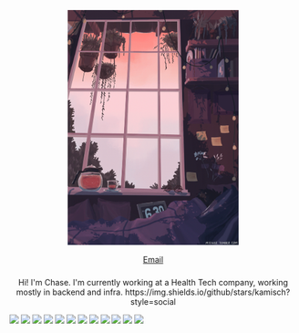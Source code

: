 <p align="center"><img width="300" src="background1.gif" /></p>

<p align="center"><a href="mailto:ct.chase.wang@gmail.com">Email</a></p>

<h3 align="center"></h3>
<p align="center">Hi! I'm Chase. I'm currently working at a Health Tech company, working mostly in backend and infra. 
  https://img.shields.io/github/stars/kamisch?style=social

![](https://img.shields.io/github/stars/kamisch?style=flat&logo=JavaScript&logoColor=white&color=db645c)
![](https://img.shields.io/badge/Code-JavaScript-informational?style=flat&logo=JavaScript&logoColor=white&color=db645c)
![](https://img.shields.io/badge/Code-TypeScript-informational?style=flat&logo=TypeScript&logoColor=white&color=db645c)
![](https://img.shields.io/badge/Code-Python-informational?style=flat&logo=Python&logoColor=white&color=db645c)
![](https://img.shields.io/badge/Code-Csharp-informational?style=flat&logo=Node.js&logoColor=white&color=db645c)
![](https://img.shields.io/badge/SQL-SQLServer-informational?style=flat&logo=Redis&logoColor=white&color=db645c)
![](https://img.shields.io/badge/SQL-PostgreSQL-informational?style=flat&logo=PostgreSQL&logoColor=white&color=db645c)
![](https://img.shields.io/badge/Bash-Shell-informational?style=flat&logo=gnu-bash&logoColor=white&color=db645c)
![](https://img.shields.io/badge/Tools-Docker-informational?style=flat&logo=docker&logoColor=white&color=db645c)
![](https://img.shields.io/badge/Tools-AWS-informational?style=flat&logo=docker&logoColor=white&color=db645c)
![](https://img.shields.io/badge/Tools-Postman-informational?style=flat&logo=Postman&logoColor=white&color=db645c)
![](https://img.shields.io/badge/Tools-GitHub-informational?style=flat&logo=GitHub&logoColor=white&color=db645c)
  





